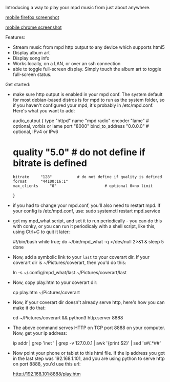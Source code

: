 Introducing a way to play your mpd music from just about anywhere.

[mobile firefox screenshot](screenshot-mobileff.png)

[mobile chrome screenshot](screenshot-mobilechrome.png)

Features:

  * Stream music from mpd http output to any device which supports html5
  * Display album art
  * Display song info
  * Works locally, on a LAN, or over an ssh connection
  * able to toggle full-screen display. Simply touch the album art to toggle full-screen status.

Get started:

  * make sure http output is enabled in your mpd conf. The system default for most debian-based distros is for mpd to run as the system folder, so if you haven't configured your mpd, it's probably in /etc/mpd.conf. Here's what you want to add: 

    audio_output {
    	type		"httpd"
    	name		"mpd radio"
    	encoder		"lame"		# optional, vorbis or lame
    	port		"8000"
    	bind_to_address "0.0.0.0"               # optional, IPv4 or IPv6
    #	quality		"5.0"			# do not define if bitrate is defined
    	bitrate		"128"			# do not define if quality is defined
    	format		"44100:16:1"
    	max_clients     "0"                     # optional 0=no limit
    }

  * if you had to change your mpd.conf, you'll also need to restart mpd. If your config is /etc/mpd.conf, use:
      sudo systemctl restart mpd.service

  * get my mpd_what script, and set it to run periodically - you can do this with conky, or you can run it periodicaly with a shell script, like this, using Ctrl+C to quit it later:

    #!/bin/bash
    while true; do
      ~/bin/mpd_what -q >/dev/null 2>&1 &
      sleep 5
    done

  * Now, add a symbolic link to your `last` to your coverart dir. If your coverart dir is ~/Pictures/coverart, then you'd do this:

      ln -s ~/.config/mpd_what/last ~/Pictures/coverart/last

  * Now, copy play.htm to your coverart dir:

      cp play.htm ~/Pictures/coverart

  * Now, if your coverart dir doesn't already serve http, here's how you can make it do that:

      cd ~/Pictures/coverart && python3 http.server 8888

  * The above command serves HTTP on TCP port 8888 on your computer. Now, get your ip address:

      ip addr | grep 'inet ' | grep -v 127.0.0.1 | awk '{print $2}' | sed 's#/.*##'

  * Now point your phone or tablet to this html file. If the ip address you got in the last step was 192.168.1.101, and you are using python to serve http on port 8888, you'd use this url:

      http://192.168,101:8888/play.htm
    
